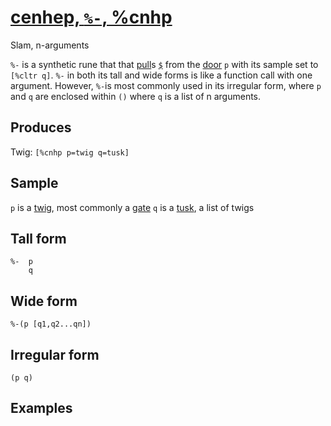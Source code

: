 [cenhep, `%-`, %cnhp](#cnhp)
============================

Slam, n-arguments

`%-` is a synthetic rune that that [pull]()s [`$`]() from the [door]()
`p` with its sample set to `[%cltr q]`. `%-` in both its tall and wide
forms is like a function call with one argument. However, `%-`is most
commonly used in its irregular form, where `p` and `q` are enclosed within `()` where `q` is a list of n arguments.

Produces
--------

Twig: `[%cnhp p=twig q=tusk]`

Sample
------

`p` is a [twig](), most commonly a [gate]() `q` is a [tusk](), a list of
twigs

Tall form
---------

    %-  p
        q

Wide form
---------

    %-(p [q1,q2...qn])

Irregular form
--------------

    (p q)

Examples
--------
